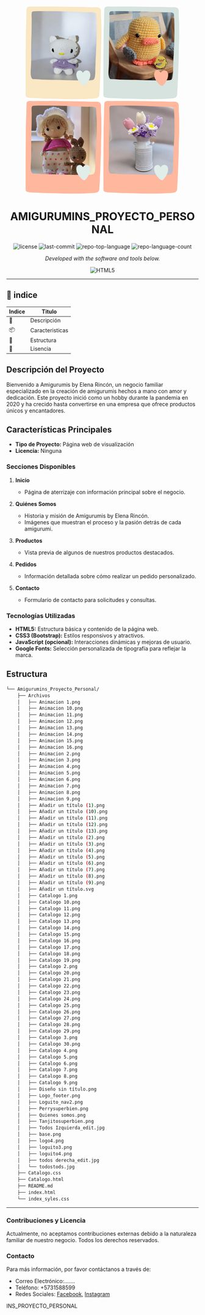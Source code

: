 

<p  align="center">  <img  src="./Archivos/Añadir un título (2).png"  width="200"  />   <img  src="./Archivos/Añadir un título (3).png"  width="200"  /> <img  src="./Archivos/Añadir un título (4).png"  width="200"  /> <img  src="./Archivos/Añadir un título (12).png"  width="200"  /></p>  
<p  align="center">  <h1  align="center">AMIGURUMINS_PROYECTO_PERSONAL</h1>  </p>

   <p align="center">
	<img src="https://img.shields.io/github/license/AlejandroRinconPerez/CV-Practica?style=flat&color=0080ff" alt="license">
	<img src="https://img.shields.io/github/last-commit/AlejandroRinconPerez/CV-Practica?style=flat&logo=git&logoColor=white&color=0080ff" alt="last-commit">
	<img src="https://img.shields.io/github/languages/top/AlejandroRinconPerez/CV-Practica?style=flat&color=0080ff" alt="repo-top-language">
	<img src="https://img.shields.io/github/languages/count/AlejandroRinconPerez/CV-Practica?style=flat&color=0080ff" alt="repo-language-count">
<p>
<p align="center">
		<em>Developed with the software and tools below.</em>
</p>
<p align="center">
	<img src="https://img.shields.io/badge/HTML5-E34F26.svg?style=flat&logo=HTML5&logoColor=white" alt="HTML5">
</p>
<hr>


## 🔗 indice

| Indice | Titulo  |
|--|--|
| 📍 | Descripción |
| 📦 | Caracteristicas |
| 🧩 | Estructura |
| 🤝 |Lisencia |



## Descripción del Proyecto
Bienvenido a Amigurumis by Elena Rincón, un negocio familiar especializado en la creación de amigurumis hechos a mano con amor y dedicación. Este proyecto inició como un hobby durante la pandemia en 2020 y ha crecido hasta convertirse en una empresa que ofrece productos únicos y encantadores.

## Características Principales
- **Tipo de Proyecto:** Página web de visualización
- **Licencia:** Ninguna


### Secciones Disponibles

1. **Inicio**
   - Página de aterrizaje con información principal sobre el negocio.

2. **Quiénes Somos**
   - Historia y misión de Amigurumis by Elena Rincón.
   - Imágenes que muestran el proceso y la pasión detrás de cada amigurumi.

3. **Productos**
   - Vista previa de algunos de nuestros productos destacados.

4. **Pedidos**
   - Información detallada sobre cómo realizar un pedido personalizado.

5. **Contacto**
   - Formulario de contacto para solicitudes y consultas.

### Tecnologías Utilizadas
- **HTML5:** Estructura básica y contenido de la página web.
- **CSS3 (Bootstrap):** Estilos responsivos y atractivos.
- **JavaScript (opcional):** Interacciones dinámicas y mejoras de usuario.
- **Google Fonts:** Selección personalizada de tipografía para reflejar la marca.

## Estructura 
```sh
└── Amigurumins_Proyecto_Personal/
    ├── Archivos
    │   ├── Animacion 1.png
    │   ├── Animacion 10.png
    │   ├── Animacion 11.png
    │   ├── Animacion 12.png
    │   ├── Animacion 13.png
    │   ├── Animacion 14.png
    │   ├── Animacion 15.png
    │   ├── Animacion 16.png
    │   ├── Animacion 2.png
    │   ├── Animacion 3.png
    │   ├── Animacion 4.png
    │   ├── Animacion 5.png
    │   ├── Animacion 6.png
    │   ├── Animacion 7.png
    │   ├── Animacion 8.png
    │   ├── Animacion 9.png
    │   ├── Añadir un título (1).png
    │   ├── Añadir un título (10).png
    │   ├── Añadir un título (11).png
    │   ├── Añadir un título (12).png
    │   ├── Añadir un título (13).png
    │   ├── Añadir un título (2).png
    │   ├── Añadir un título (3).png
    │   ├── Añadir un título (4).png
    │   ├── Añadir un título (5).png
    │   ├── Añadir un título (6).png
    │   ├── Añadir un título (7).png
    │   ├── Añadir un título (8).png
    │   ├── Añadir un título (9).png
    │   ├── Añadir un título.svg
    │   ├── Catalogo 1.png
    │   ├── Catalogo 10.png
    │   ├── Catalogo 11.png
    │   ├── Catalogo 12.png
    │   ├── Catalogo 13.png
    │   ├── Catalogo 14.png
    │   ├── Catalogo 15.png
    │   ├── Catalogo 16.png
    │   ├── Catalogo 17.png
    │   ├── Catalogo 18.png
    │   ├── Catalogo 19.png
    │   ├── Catalogo 2.png
    │   ├── Catalogo 20.png
    │   ├── Catalogo 21.png
    │   ├── Catalogo 22.png
    │   ├── Catalogo 23.png
    │   ├── Catalogo 24.png
    │   ├── Catalogo 25.png
    │   ├── Catalogo 26.png
    │   ├── Catalogo 27.png
    │   ├── Catalogo 28.png
    │   ├── Catalogo 29.png
    │   ├── Catalogo 3.png
    │   ├── Catalogo 30.png
    │   ├── Catalogo 4.png
    │   ├── Catalogo 5.png
    │   ├── Catalogo 6.png
    │   ├── Catalogo 7.png
    │   ├── Catalogo 8.png
    │   ├── Catalogo 9.png
    │   ├── Diseño sin título.png
    │   ├── Logo_footer.png
    │   ├── Loguito_nav2.png
    │   ├── Perrysuperbien.png
    │   ├── Quienes somos.png
    │   ├── Tanjitosuperbien.png
    │   ├── Todos Izquierda_edit.jpg
    │   ├── base.png
    │   ├── logo4.png
    │   ├── loguito3.png
    │   ├── loguito4.png
    │   ├── todos derecha_edit.jpg
    │   └── todostods.jpg
    ├── Catalogo.css
    ├── Catalogo.html
    ├── README.md
    ├── index.html
    └── index_syles.css
```

---








### Contribuciones y Licencia
Actualmente, no aceptamos contribuciones externas debido a la naturaleza familiar de nuestro negocio. Todos los derechos reservados.

### Contacto
Para más información, por favor contáctanos a través de:
- Correo Electrónico:.......
- Teléfono: +5731588599
- Redes Sociales: [Facebook](https://www.facebook.com/amigurumisbyelenarincon), [Instagram](https://www.instagram.com/amigurumisbyelenarincon)

INS_PROYECTO_PERSONAL</h1>  </p>
